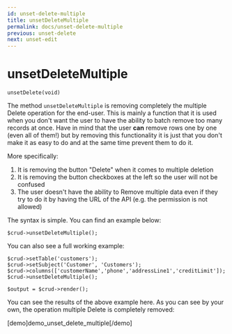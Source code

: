 ```yaml
---
id: unset-delete-multiple
title: unsetDeleteMultiple
permalink: docs/unset-delete-multiple
previous: unset-delete
next: unset-edit
---
```


# unsetDeleteMultiple


<pre><code class="php">unsetDelete(void)</code></pre>
The method <code>unsetDeleteMultiple</code> is removing completely the multiple Delete operation for the end-user. This is mainly a function that it is used when you don't want the user to have the ability to batch remove too many records at once. Have in mind that the user <strong>can</strong> remove rows one by one (even all of them!) but by removing this functionality it is just that you don't make it as easy to do and at the same time prevent them to do it.

More specifically:
<ol>
   <li>It is removing the button "Delete" when it comes to multiple deletion</li>
   <li>It is removing the button checkboxes at the left so the user will not be confused</li>
   <li>The user doesn't have the ability to Remove multiple data even if they try to do it by having the URL of the API (e.g. the permission is not allowed)</li>
</ol>

The syntax is simple. You can find an example below:
<pre><code class="php">$crud->unsetDeleteMultiple();</code></pre>

You can also see a full working example:

<pre><code class="php">$crud->setTable('customers');
$crud->setSubject('Customer', 'Customers');
$crud->columns(['customerName','phone','addressLine1','creditLimit']);
$crud->unsetDeleteMultiple();

$output = $crud->render();</code></pre>

You can see the results of the above example here. As you can see by your own, the operation multiple Delete is completely removed:

[demo]demo_unset_delete_multiple[/demo]